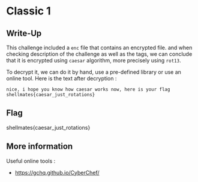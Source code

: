 # Classic 1

## Write-Up

This challenge included a `enc` file that contains an encrypted file. and when checking description of the challenge as well as the tags, we can conclude that it is encrypted using `caesar` algorithm, more precisely using `rot13`. 

To decrypt it, we can do it by hand, use a pre-defined library or use an online tool. Here is the text after decryption :

```
nice, i hope you know how caesar works now, here is your flag shellmates{caesar_just_rotations}
```

## Flag

shellmates{caesar_just_rotations}

## More information

Useful online tools :
 - https://gchq.github.io/CyberChef/